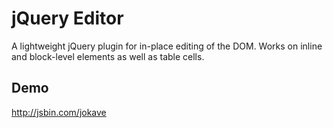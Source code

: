 # jQuery Editor

A lightweight jQuery plugin for in-place editing of the DOM.
Works on inline and block-level elements as well as table cells.

## Demo
http://jsbin.com/jokave
